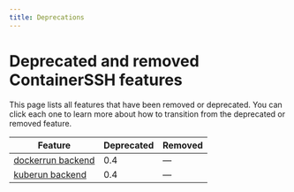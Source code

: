 ```yaml
---
title: Deprecations
---
```


# Deprecated and removed ContainerSSH features

This page lists all features that have been removed or deprecated. You can click each one to learn more about how to transition from the deprecated or removed feature.

| Feature           | Deprecated | Removed |
| ----------------- | ---------- | ------- |
| [dockerrun backend](dockerrun.md) | 0.4 | &mdash; |
| [kuberun backend](kuberun.md) | 0.4 | &mdash; |
